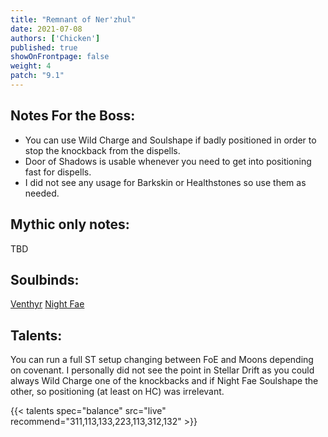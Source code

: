 ```yaml
---
title: "Remnant of Ner'zhul"
date: 2021-07-08
authors: ['Chicken']
published: true
showOnFrontpage: false
weight: 4
patch: "9.1"
---
```



## Notes For the Boss:
- You can use Wild Charge and Soulshape if badly positioned in order to stop the knockback from the dispells.
- Door of Shadows is usable whenever you need to get into positioning fast for dispells.
- I did not see any usage for Barkskin or Healthstones so use them as needed.

## Mythic only notes:
TBD

## Soulbinds:
[Venthyr](https://ptr.wowhead.com/soulbind-calc/venthyr/theotar-the-mad-duke/druid/AwCW75YCFTUgACU1ygASBTWHACUy4gAiBTJJABUyPwA)
[Night Fae](https://ptr.wowhead.com/soulbind-calc/night-fae/niya/druid)

## Talents:

You can run a full ST setup changing between FoE and Moons depending on covenant. I personally did not see the point in Stellar Drift as you could always Wild Charge one of the knockbacks and if Night Fae Soulshape the other, so positioning (at least on HC) was irrelevant.

{{< talents spec="balance" src="live" recommend="311,113,133,223,113,312,132" >}}

